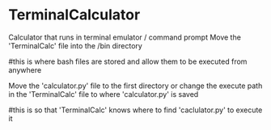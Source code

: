 # TerminalCalculator
Calculator that runs in terminal emulator / command prompt 
Move the 'TerminalCalc' file into the /bin directory 

#this is where bash files are stored and allow them to be executed from anywhere 

Move the 'calculator.py' file to the first directory or change the execute path in the 'TerminalCalc' file to where 'calculator.py' is saved

#this is so that 'TerminalCalc' knows where to find 'caclulator.py' to execute it 
